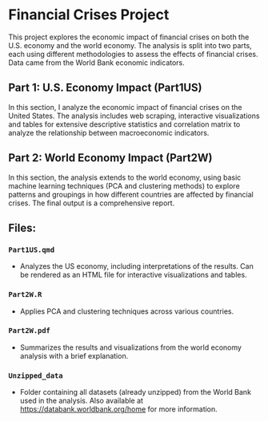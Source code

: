 # Financial Crises Project

This project explores the economic impact of financial crises on both the U.S. economy and the world economy. The analysis is split into two parts, each using different methodologies to assess the effects of financial crises. Data came from the World Bank economic indicators.

## Part 1: U.S. Economy Impact (Part1US)

In this section, I analyze the economic impact of financial crises on the United States. The analysis includes web scraping, interactive visualizations and tables for extensive descriptive statistics and correlation matrix to analyze the relationship between macroeconomic indicators.

## Part 2: World Economy Impact (Part2W)

In this section, the analysis extends to the world economy, using basic machine learning techniques (PCA and clustering methods) to explore patterns and groupings in how different countries are affected by financial crises. The final output is a comprehensive report.

## Files:

### `Part1US.qmd`
- Analyzes the US economy, including interpretations of the results. Can be rendered as an HTML file for interactive visualizations and tables.

### `Part2W.R`
- Applies PCA and clustering techniques across various countries.

### `Part2W.pdf`
- Summarizes the results and visualizations from the world economy analysis with a brief explanation.

### `Unzipped_data`
- Folder containing all datasets (already unzipped) from the World Bank used in the analysis. Also available at https://databank.worldbank.org/home for more information.
